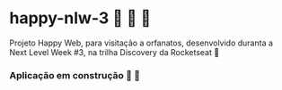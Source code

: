 # happy-nlw-3 :house_with_garden: :boy: :girl:
Projeto Happy Web, para visitação a orfanatos, desenvolvido duranta a Next Level Week #3, na trilha Discovery da Rocketseat :rocket:

### Aplicação em construção :construction_worker: :construction:


